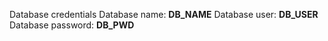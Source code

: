Database credentials
Database name: __DB_NAME__
Database user: __DB_USER__
Database password: __DB_PWD__
